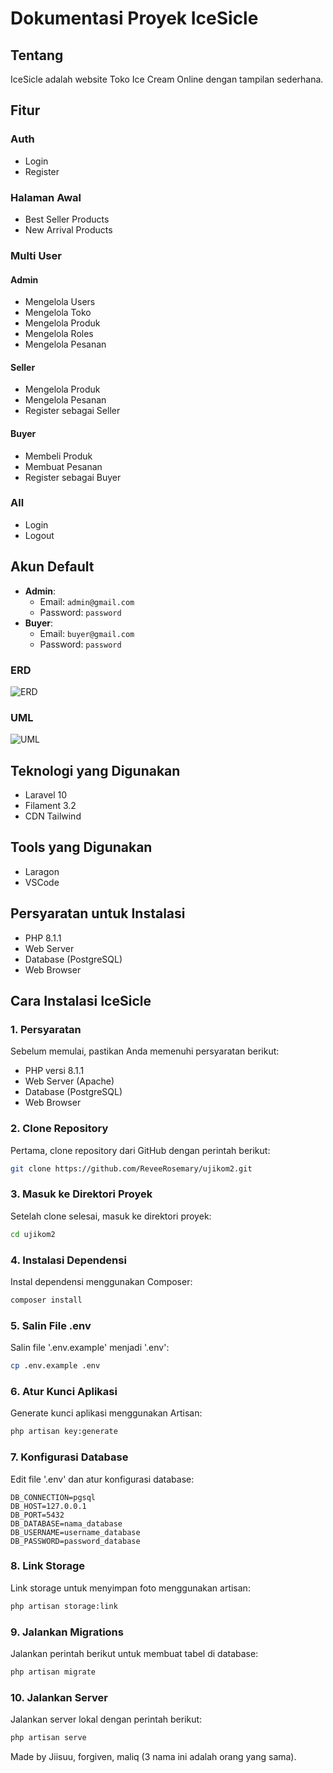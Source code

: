 # Dokumentasi Proyek IceSicle

## Tentang
IceSicle adalah website Toko Ice Cream Online dengan tampilan sederhana.

## Fitur

### Auth
- Login
- Register

### Halaman Awal
- Best Seller Products
- New Arrival Products

### Multi User
#### Admin
- Mengelola Users
- Mengelola Toko
- Mengelola Produk
- Mengelola Roles
- Mengelola Pesanan

#### Seller
- Mengelola Produk
- Mengelola Pesanan
- Register sebagai Seller

#### Buyer
- Membeli Produk
- Membuat Pesanan
- Register sebagai Buyer

### All
- Login
- Logout

## Akun Default
- **Admin**: 
  - Email: `admin@gmail.com`
  - Password: `password`
- **Buyer**: 
  - Email: `buyer@gmail.com`
  - Password: `password`

### ERD
![ERD](https://raw.githubusercontent.com/ReveeRosemary/ujikom2/refs/heads/main/erd.PNG)

### UML
![UML](https://raw.githubusercontent.com/ReveeRosemary/ujikom2/refs/heads/main/UML.png)


## Teknologi yang Digunakan
- Laravel 10
- Filament 3.2
- CDN Tailwind

## Tools yang Digunakan
- Laragon
- VSCode

## Persyaratan untuk Instalasi
- PHP 8.1.1
- Web Server
- Database (PostgreSQL)
- Web Browser

## Cara Instalasi IceSicle

### 1. Persyaratan
Sebelum memulai, pastikan Anda memenuhi persyaratan berikut:
- PHP versi 8.1.1
- Web Server (Apache)
- Database (PostgreSQL)
- Web Browser

### 2. Clone Repository
Pertama, clone repository dari GitHub dengan perintah berikut:
```bash
git clone https://github.com/ReveeRosemary/ujikom2.git
```
### 3. Masuk ke Direktori Proyek
Setelah clone selesai, masuk ke direktori proyek:
```bash
cd ujikom2
```
### 4. Instalasi Dependensi
Instal dependensi menggunakan Composer:
```bash
composer install
```
### 5. Salin File .env
Salin file '.env.example' menjadi '.env':
```bash
cp .env.example .env
```
### 6. Atur Kunci Aplikasi
Generate kunci aplikasi menggunakan Artisan:

```bash
php artisan key:generate
```
### 7. Konfigurasi Database
Edit file '.env' dan atur konfigurasi database:
```plaintext
DB_CONNECTION=pgsql
DB_HOST=127.0.0.1
DB_PORT=5432
DB_DATABASE=nama_database
DB_USERNAME=username_database
DB_PASSWORD=password_database
```

### 8. Link Storage
Link storage untuk menyimpan foto menggunakan artisan:

```bash
php artisan storage:link
```

### 9. Jalankan Migrations
Jalankan perintah berikut untuk membuat tabel di database:
```bash
php artisan migrate
```

### 10. Jalankan Server
Jalankan server lokal dengan perintah berikut:
```bash
php artisan serve
```

Made by Jiisuu, forgiven, maliq (3 nama ini adalah orang yang sama).

